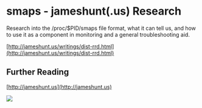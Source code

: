 smaps - jameshunt(.us) Research
===============================

Research into the /proc/$PID/smaps file format, what it can tell
us, and how to use it as a component in monitoring and a general
troubleshooting aid.

[http://jameshunt.us/writings/dist-rrd.html](http://jameshunt.us/writings/dist-rrd.html)

Further Reading
---------------

[http://jameshunt.us](http://jameshunt.us)

<img src="http://jameshunt.us/images/footer.png" />
